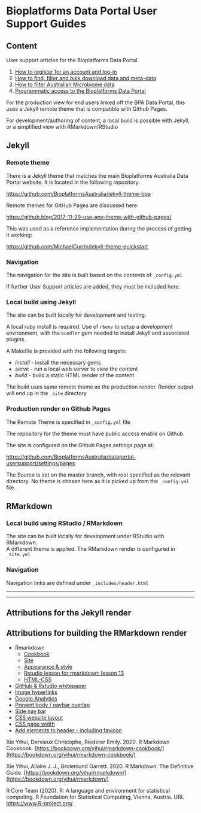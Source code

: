 # Bioplatforms Data Portal User Support Guides

## Content

User support articles for the Bioplatforms Data Portal.

1. [How to register for an account and log-in](registration_login.md)
2. [How to find, filter and bulk download data and meta-data](find_filter_download.md)
3. [How to filter Australian Microbiome data](metadata_filter_ausmicrobiome.md)
4. [Programmatic access to the Bioplatforms Data Portal](programmatic_access.md)

For the production view for end users linked off the BPA Data Portal, this 
uses a Jekyll remote theme that is compatible with Github Pages.

For development/authoring of content, a local build is possible with Jekyll,
or a simplified view with RMarkdown/RStudio

## Jekyll 

### Remote theme

There is a Jekyll theme that matches the main Bioplatforms Australia Data 
Portal website.  It is located in the following repository.

https://github.com/BioplatformsAustralia/jekyll-theme-bpa

Remote themes for GitHub Pages are discussed here:

https://github.blog/2017-11-29-use-any-theme-with-github-pages/

This was used as a reference implementation during the process
of getting it working:

https://github.com/MichaelCurrin/jekyll-theme-quickstart

### Navigation

The navigation for the site is built based on the contents of ```_config.yml```

If further User Support articles are added, they must be included here.


### Local build using Jekyll

The site can be built locally for development and testing.

A local ruby install is required.  Use of ```rbenv``` to setup a development
environment, with the ```bundler``` gem needed to install Jekyll and
associated plugins.

A Makefile is provided with the following targets:

* _install_ - install the necessary gems
* _serve_ - run a local web server to view the content
* _build_ - build a static HTML render of the content

The build uses same remote theme as the production render.  Render 
output will end up in the ```_site``` directory

### Production render on Github Pages

The Remote Theme is specified in ```_config.yml``` file

The repository for the theme must have public access enable on Github.

The site is configured on the Github Pages settings page at:

https://github.com/BioplatformsAustralia/dataportal-usersupport/settings/pages

The Source is set on the master branch, with root specified as the relevant
directory.  No theme is chosen here as it is picked up from the ```_config.yml```
file.

## RMarkdown

### Local build using RStudio / RMarkdown

The site can be built locally for development under RStudio with RMarkdown.  
A different theme is applied.   The RMarkdown render is configured
in ```_site.yml```

### Navigation

Navigation links are defined under ```_includes/header.html```

---

---

## Attributions for the Jekyll render

## Attributions for building the RMarkdown render

- Rmarkdown
     - [Cookbook](https://bookdown.org/yihui/rmarkdown-cookbook/)
     - [Site](https://bookdown.org/yihui/rmarkdown/rmarkdown-site.html)
     - [Appearance & style](https://bookdown.org/yihui/rmarkdown/html-document.html#appearance-and-style)
     - [Rstudio lesson for rmarkdown: lesson 13](https://rmarkdown.rstudio.com/lesson-13.html)
     - [HTML-CSS](https://bookdown.org/yihui/rmarkdown-cookbook/html-css.html)
- [GitHub & Rstudio whitepaper](https://resources.github.com/whitepapers/github-and-rstudio/)
- [Image hyperlinks](https://stackoverflow.com/a/42235353)
- [Google Analytics](https://stackoverflow.com/a/45169407)
- [Prevent body / navbar overlap](https://stackoverflow.com/a/41979464)
- [Side nav bar](https://www.w3schools.com/howto/howto_js_sidenav.asp)
- [CSS website layout](https://www.w3schools.com/css/css_website_layout.asp)
- [CSS page width](https://stackoverflow.com/a/46564977)
- [Add elements to header - including favicon](https://bookdown.org/yihui/rmarkdown-cookbook/favicon.html)

Xie Yihui, Dervieux Christophe, Riederer Emily. 2020. R Markdown Cookbook. [https://bookdown.org/yihui/rmarkdown-cookbook/](https://bookdown.org/yihui/rmarkdown-cookbook/)

Xie Yihui, Allaire J. J., Grolemund Garrett. 2020. R Markdown: The Definitive Guide. [https://bookdown.org/yihui/rmarkdown/](https://bookdown.org/yihui/rmarkdown/)

R Core Team (2020). R: A language and environment for statistical computing. R Foundation for Statistical Computing,
  Vienna, Austria. URL https://www.R-project.org/.
